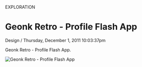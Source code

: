 <p class="type">EXPLORATION</p>

# Geonk Retro - Profile Flash App

<p class="meta">Design  /  Thursday, December 1, 2011 10:03:37pm</p>

Geonk Retro - Profile Flash App.

![Geonk Retro - Profile Flash App](https://farooq-agent.web.app/assets/images/works/large/ATExggLP_work_image.jpg)
